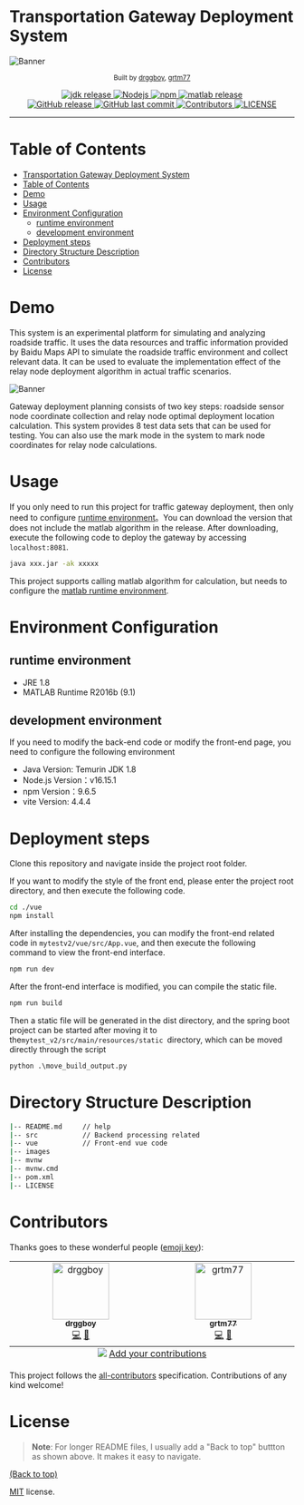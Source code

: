 # Transportation Gateway Deployment System
<!-- Add banner here -->
![Banner](./images/1.png)

<p align="center">
  <sub>
    Built by
    <a href="https://github.com/drggboy">drggboy</a>,
    <a href="https://github.com/grtm77">grtm77</a>
  </sub>
</p>

<p align="center">
  <a href="" target="_blank">
    <img alt="jdk release" src="https://img.shields.io/badge/jdk-1.8-blue">
  </a>
  <a href="" target="_blank">
    <img alt="Nodejs" src="https://img.shields.io/badge/Nodejs-v16.5.1-blue">
  </a>
  <a href="" target="_blank">
    <img alt="npm" src="https://img.shields.io/badge/npm-9.6.5-blue">
  </a>
  <a href="" target="_blank">
    <img alt="matlab release" src="https://img.shields.io/badge/matlab-R2016b-blue">
  </a>
  </br>
  <a href="https://github.com/drggboy/mytest_v2/releases" target="_blank">
    <img alt="GitHub release" src="https://img.shields.io/github/v/release/drggboy/mytest_v2?include_prereleases&style=flat-square">
  </a>
  
  <a href="https://github.com/drggboy/mytest_v2/commits/master" target="_blank">
    <img src="https://img.shields.io/github/last-commit/drggboy/mytest_v2?style=flat-square" alt="GitHub last commit">
  </a>

  <!-- <a href="https://github.com/drggboy/mytest_v2/issues" target="_blank">
    <img src="https://img.shields.io/github/issues/drggboy/mytest_v2?style=flat-square&color=red" alt="GitHub issues">
  </a> -->

  <!-- <a href="https://github.com/drggboy/mytest_v2/pulls" target="_blank">
    <img src="https://img.shields.io/github/issues-pr/drggboy/mytest_v2?style=flat-square&color=blue" alt="GitHub pull requests">
  </a> -->

  <a href="https://github.com/drggboy/mytest_v2/graphs/contributors" target="_blank">
    <img alt="Contributors" src="https://img.shields.io/badge/all_contributors-2-orange.svg?style=flat-square">
  </a>


  <a href="https://github.com/drggboy/mytest_v2/blob/master/LICENSE" target="_blank">
    <img alt="LICENSE" src="https://img.shields.io/github/license/drggboy/mytest_v2?style=flat-square&color=yellow">
  <a/>
</p>
<hr>

<!-- Remove this note if you plan to copy this README -->


# Table of Contents
- [Transportation Gateway Deployment System](#transportation-gateway-deployment-system)
- [Table of Contents](#table-of-contents)
- [Demo](#demo)
- [Usage](#usage)
- [Environment Configuration](#environment-configuration)
  - [runtime environment](#runtime-environment)
  - [development environment](#development-environment)
- [Deployment steps](#deployment-steps)
- [Directory Structure Description](#directory-structure-description)
- [Contributors](#contributors)
- [License](#license)

# Demo

<!-- Add a demo for your project -->

This system is an experimental platform for simulating and analyzing roadside traffic. It uses the data resources and traffic information provided by Baidu Maps API to simulate the roadside traffic environment and collect relevant data. It can be used to evaluate the implementation effect of the relay node deployment algorithm in actual traffic scenarios.

![Banner](./images/test.gif)

Gateway deployment planning consists of two key steps: roadside sensor node coordinate collection and relay node optimal deployment location calculation. This system provides 8 test data sets that can be used for testing. You can also use the mark mode in the system to mark node coordinates for relay node calculations.


# Usage
If you only need to run this project for traffic gateway deployment, then only need to configure [runtime environment](#runtime-environment)。You can download the version that does not include the matlab algorithm in the release. After downloading, execute the following code to deploy the gateway by accessing `localhost:8081`.
```sh
java xxx.jar -ak xxxxx
```

This project supports calling matlab algorithm for calculation, but needs to configure the [matlab runtime environment]().


# Environment Configuration
## runtime environment
* JRE 1.8
* MATLAB Runtime R2016b (9.1)

## development environment
If you need to modify the back-end code or modify the front-end page, you need to configure the following environment
* Java Version: Temurin JDK 1.8
* Node.js Version：v16.15.1
* npm Version：9.6.5
* vite Version: 4.4.4

# Deployment steps

Clone this repository and navigate inside the project root folder.

If you want to modify the style of the front end, please enter the project root directory, and then execute the following code.
```sh
cd ./vue
npm install
```
After installing the dependencies, you can modify the front-end related code in `mytestv2/vue/src/App.vue`, and then execute the following command to view the front-end interface.
```sh
npm run dev
```
After the front-end interface is modified, you can compile the static file.
```sh
npm run build
```
Then a static file will be generated in the dist directory, and the spring boot project can be started after moving it to the`mytest_v2/src/main/resources/static `directory, which can be moved directly through the script
```python
python .\move_build_output.py
```

# Directory Structure Description
```sh
|-- README.md     // help
|-- src           // Backend processing related
|-- vue           // Front-end vue code
|-- images
|-- mvnw
|-- mvnw.cmd
|-- pom.xml
|-- LICENSE
```

# Contributors

Thanks goes to these wonderful people ([emoji key](https://allcontributors.org/docs/en/emoji-key)):

<!-- ALL-CONTRIBUTORS-LIST:START - Do not remove or modify this section -->
<!-- prettier-ignore-start -->
<!-- markdownlint-disable -->
<table>
  <tbody>
    <tr>
      <td align="center" valign="top" width="14.28%"><a href="https://github.com/drggboy"><img src="https://avatars.githubusercontent.com/u/47265146?v=4?s=100" width="100px;" alt="drggboy"/><br /><sub><b>drggboy</b></sub></a><br /><a href="https://github.com/grtm77/mytest_v2/commits?author=drggboy" title="Code">💻</a> <a href="https://github.com/grtm77/mytest_v2/commits?author=drggboy" title="Documentation">📖</a></td>
      <td align="center" valign="top" width="14.28%"><a href="https://github.com/grtm77"><img src="https://avatars.githubusercontent.com/u/50659884?v=4?s=100" width="100px;" alt="grtm77"/><br /><sub><b>grtm77</b></sub></a><br /><a href="https://github.com/grtm77/mytest_v2/commits?author=grtm77" title="Code">💻</a> <a href="https://github.com/grtm77/mytest_v2/commits?author=grtm77" title="Documentation">📖</a></td>
    </tr>
  </tbody>
  <tfoot>
    <tr>
      <td align="center" size="13px" colspan="7">
        <img src="https://raw.githubusercontent.com/all-contributors/all-contributors-cli/1b8533af435da9854653492b1327a23a4dbd0a10/assets/logo-small.svg">
          <a href="https://all-contributors.js.org/docs/en/bot/usage">Add your contributions</a>
        </img>
      </td>
    </tr>
  </tfoot>
</table>

<!-- markdownlint-restore -->
<!-- prettier-ignore-end -->

<!-- ALL-CONTRIBUTORS-LIST:END -->

This project follows the [all-contributors](https://github.com/all-contributors/all-contributors) specification. Contributions of any kind welcome!


# License
> **Note**: For longer README files, I usually add a "Back to top" buttton as shown above. It makes it easy to navigate.

[(Back to top)](#目录)

[MIT](./LICENSE) license.
